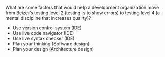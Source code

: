 What are some factors that would help a development organization
move from Beizer’s testing level 2 (testing is to show errors) to
testing level 4 (a mental discipline that increases quality)?

- Use version control system (IDE)
- Use live code navigator (IDE)
- Use live syntax checker (IDE)
- Plan your thinking (Software design)
- Plan your design (Architecture design)